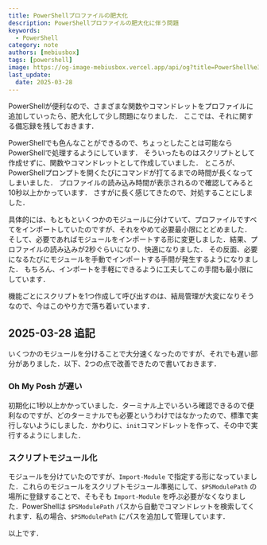```yaml
---
title: PowerShellプロファイルの肥大化
description: PowerShellプロファイルの肥大化に伴う問題
keywords:
  - PowerShell
category: note
authors: [mebiusbox]
tags: [powershell]
image: https://og-image-mebiusbox.vercel.app/api/og?title=PowerShell%e3%83%97%e3%83%ad%e3%83%95%e3%82%a1%e3%82%a4%e3%83%ab%e3%81%ae%e8%82%a5%e5%a4%a7%e5%8c%96&subtitle=PowerShell%e3%83%97%e3%83%ad%e3%83%95%e3%82%a1%e3%82%a4%e3%83%ab%e3%81%ae%e8%82%a5%e5%a4%a7%e5%8c%96%e3%81%ab%e4%bc%b4%e3%81%86%e5%95%8f%e9%a1%8c&date=2024%2F09%2F13&tags=powershell
last_update:
  date: 2025-03-28
---
```


PowerShellが便利なので、さまざまな関数やコマンドレットをプロファイルに追加していったら、肥大化して少し問題になりました．
ここでは、それに関する備忘録を残しておきます．

<!-- truncate -->

PowerShellでも色んなことができるので、ちょっとしたことは可能ならPowerShellで処理するようにしています．
そういったものはスクリプトとして作成せずに、関数やコマンドレットとして作成していました．
ところが、PowerShellプロンプトを開くたびにコマンドが打てるまでの時間が長くなってしまいました．
プロファイルの読み込み時間が表示されるので確認してみると10秒以上かかっています．
さすがに長く感じてきたので、対処することにしました．

具体的には、もともといくつかのモジュールに分けていて、プロファイルですべてをインポートしていたのですが、それをやめて必要最小限にとどめました．
そして、必要であればモジュールをインポートする形に変更しました．結果、プロファイルの読み込みが2秒ぐらいになり、快適になりました．
その反面、必要になるたびにモジュールを手動でインポートする手間が発生するようになりました．
もちろん、インポートを手軽にできるように工夫してこの手間も最小限にしています．

機能ごとにスクリプトを1つ作成して呼び出すのは、結局管理が大変になりそうなので、今はこのやり方で落ち着いています．

## 2025-03-28 追記

いくつかのモジュールを分けることで大分速くなったのですが、それでも遅い部分がありました．以下、2つの点で改善できたので書いておきます．

### Oh My Posh が遅い

初期化に1秒以上かかっていました．ターミナル上でいろいろ確認できるので便利なのですが、どのターミナルでも必要というわけではなかったので、標準で実行しないようにしました．かわりに、`init`コマンドレットを作って、その中で実行するようにしました．

### スクリプトモジュール化

モジュールを分けていたのですが、`Import-Module` で指定する形になっていました．これらのモジュールをスクリプトモジュール準拠にして、`$PSModulePath` の場所に登録することで、そもそも `Import-Module` を呼ぶ必要がなくなりました．PowerShellは `$PSModulePath` パスから自動でコマンドレットを検索してくれます．私の場合、`$PSModulePath` にパスを追加して管理しています．

以上です．
